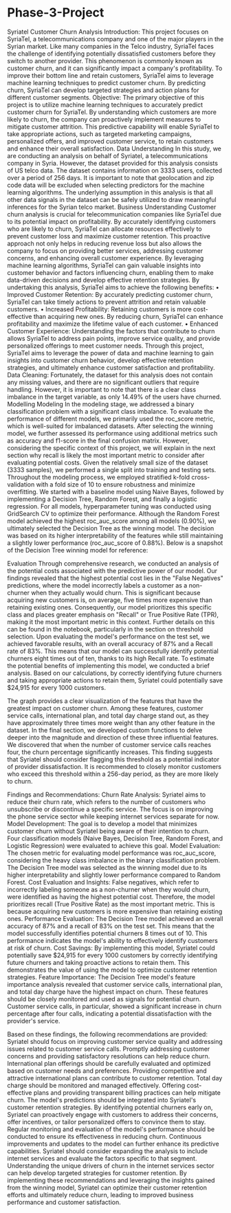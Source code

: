 # Phase-3-Project
Syriatel Customer Churn Analysis
Introduction: This project focuses on SyriaTel, a telecommunications company and one of the major players in the Syrian market. Like many companies in the Telco industry, SyriaTel faces the challenge of identifying potentially dissatisfied customers before they switch to another provider. This phenomenon is commonly known as customer churn, and it can significantly impact a company's profitability. To improve their bottom line and retain customers, SyriaTel aims to leverage machine learning techniques to predict customer churn. By predicting churn, SyriaTel can develop targeted strategies and action plans for different customer segments.
Objective: The primary objective of this project is to utilize machine learning techniques to accurately predict customer churn for SyriaTel. By understanding which customers are more likely to churn, the company can proactively implement measures to mitigate customer attrition. This predictive capability will enable SyriaTel to take appropriate actions, such as targeted marketing campaigns, personalized offers, and improved customer service, to retain customers and enhance their overall satisfaction.
Data Understanding
In this study, we are conducting an analysis on behalf of Syriatel, a telecommunications company in Syria. However, the dataset provided for this analysis consists of US telco data. The dataset contains information on 3333 users, collected over a period of 256 days. It is important to note that geolocation and zip code data will be excluded when selecting predictors for the machine learning algorithms. The underlying assumption in this analysis is that all other data signals in the dataset can be safely utilized to draw meaningful inferences for the Syrian telco market.
Business Understanding
 Customer churn analysis is crucial for telecommunication companies like SyriaTel due to its potential impact on profitability. By accurately identifying customers who are likely to churn, SyriaTel can allocate resources effectively to prevent customer loss and maximize customer retention. This proactive approach not only helps in reducing revenue loss but also allows the company to focus on providing better services, addressing customer concerns, and enhancing overall customer experience. By leveraging machine learning algorithms, SyriaTel can gain valuable insights into customer behavior and factors influencing churn, enabling them to make data-driven decisions and develop effective retention strategies.
By undertaking this analysis, SyriaTel aims to achieve the following benefits:
•	Improved Customer Retention: By accurately predicting customer churn, SyriaTel can take timely actions to prevent attrition and retain valuable customers.
•	Increased Profitability: Retaining customers is more cost-effective than acquiring new ones. By reducing churn, SyriaTel can enhance profitability and maximize the lifetime value of each customer.
•	Enhanced Customer Experience: Understanding the factors that contribute to churn allows SyriaTel to address pain points, improve service quality, and provide personalized offerings to meet customer needs.
Through this project, SyriaTel aims to leverage the power of data and machine learning to gain insights into customer churn behavior, develop effective retention strategies, and ultimately enhance customer satisfaction and profitability.
Data Cleaning: 
Fortunately, the dataset for this analysis does not contain any missing values, and there are no significant outliers that require handling. However, it is important to note that there is a clear class imbalance in the target variable, as only 14.49% of the users have churned.  
Modelling
Modeling In the modeling stage, we addressed a binary classification problem with a significant class imbalance. To evaluate the performance of different models, we primarily used the roc_score metric, which is well-suited for imbalanced datasets. After selecting the winning model, we further assessed its performance using additional metrics such as accuracy and f1-score in the final confusion matrix. However, considering the specific context of this project, we will explain in the next section why recall is likely the most important metric to consider after evaluating potential costs.
Given the relatively small size of the dataset (3333 samples), we performed a single split into training and testing sets. Throughout the modeling process, we employed stratified k-fold cross-validation with a fold size of 10 to ensure robustness and minimize overfitting.
We started with a baseline model using Naive Bayes, followed by implementing a Decision Tree, Random Forest, and finally a logistic regression. For all models, hyperparameter tuning was conducted using GridSearch CV to optimize their performance.
Although the Random Forest model achieved the highest roc_auc_score among all models (0.90%), we ultimately selected the Decision Tree as the winning model. The decision was based on its higher interpretability of the features while still maintaining a slightly lower performance (roc_auc_score of 0.88%). Below is a snapshot of the Decision Tree winning model for reference:
 


Evaluation
Through comprehensive research, we conducted an analysis of the potential costs associated with the predictive power of our model. Our findings revealed that the highest potential cost lies in the "False Negatives" predictions, where the model incorrectly labels a customer as a non-churner when they actually would churn. This is significant because acquiring new customers is, on average, five times more expensive than retaining existing ones. Consequently, our model prioritizes this specific class and places greater emphasis on "Recall" or True Positive Rate (TPR), making it the most important metric in this context. Further details on this can be found in the notebook, particularly in the section on threshold selection.
Upon evaluating the model's performance on the test set, we achieved favorable results, with an overall accuracy of 87% and a Recall rate of 83%. This means that our model can successfully identify potential churners eight times out of ten, thanks to its high Recall rate.
To estimate the potential benefits of implementing this model, we conducted a brief analysis. Based on our calculations, by correctly identifying future churners and taking appropriate actions to retain them, Syriatel could potentially save $24,915 for every 1000 customers.
 
The graph provides a clear visualization of the features that have the greatest impact on customer churn. Among these features, customer service calls, international plan, and total day charge stand out, as they have approximately three times more weight than any other feature in the dataset.
In the final section, we developed custom functions to delve deeper into the magnitude and direction of these three influential features. We discovered that when the number of customer service calls reaches four, the churn percentage significantly increases. This finding suggests that Syriatel should consider flagging this threshold as a potential indicator of provider dissatisfaction. It is recommended to closely monitor customers who exceed this threshold within a 256-day period, as they are more likely to churn.

Findings and Recommendations:
Churn Rate Analysis: Syriatel aims to reduce their churn rate, which refers to the number of customers who unsubscribe or discontinue a specific service. The focus is on improving the phone service sector while keeping internet services separate for now.
Model Development: The goal is to develop a model that minimizes customer churn without Syriatel being aware of their intention to churn. Four classification models (Naive Bayes, Decision Tree, Random Forest, and Logistic Regression) were evaluated to achieve this goal.
Model Evaluation: The chosen metric for evaluating model performance was roc_auc_score, considering the heavy class imbalance in the binary classification problem. The Decision Tree model was selected as the winning model due to its higher interpretability and slightly lower performance compared to Random Forest.
Cost Evaluation and Insights: False negatives, which refer to incorrectly labeling someone as a non-churner when they would churn, were identified as having the highest potential cost. Therefore, the model prioritizes recall (True Positive Rate) as the most important metric. This is because acquiring new customers is more expensive than retaining existing ones.
Performance Evaluation: The Decision Tree model achieved an overall accuracy of 87% and a recall of 83% on the test set. This means that the model successfully identifies potential churners 8 times out of 10. This performance indicates the model's ability to effectively identify customers at risk of churn.
Cost Savings: By implementing this model, Syriatel could potentially save $24,915 for every 1000 customers by correctly identifying future churners and taking proactive actions to retain them. This demonstrates the value of using the model to optimize customer retention strategies.
Feature Importance: The Decision Tree model's feature importance analysis revealed that customer service calls, international plan, and total day charge have the highest impact on churn. These features should be closely monitored and used as signals for potential churn. Customer service calls, in particular, showed a significant increase in churn percentage after four calls, indicating a potential dissatisfaction with the provider's service.

Based on these findings, the following recommendations are provided:
Syriatel should focus on improving customer service quality and addressing issues related to customer service calls. Promptly addressing customer concerns and providing satisfactory resolutions can help reduce churn.
International plan offerings should be carefully evaluated and optimized based on customer needs and preferences. Providing competitive and attractive international plans can contribute to customer retention.
Total day charge should be monitored and managed effectively. Offering cost-effective plans and providing transparent billing practices can help mitigate churn.
The model's predictions should be integrated into Syriatel's customer retention strategies. By identifying potential churners early on, Syriatel can proactively engage with customers to address their concerns, offer incentives, or tailor personalized offers to convince them to stay.
Regular monitoring and evaluation of the model's performance should be conducted to ensure its effectiveness in reducing churn. Continuous improvements and updates to the model can further enhance its predictive capabilities.
Syriatel should consider expanding the analysis to include internet services and evaluate the factors specific to that segment. Understanding the unique drivers of churn in the internet services sector can help develop targeted strategies for customer retention.
By implementing these recommendations and leveraging the insights gained from the winning model, Syriatel can optimize their customer retention efforts and ultimately reduce churn, leading to improved business performance and customer satisfaction.


